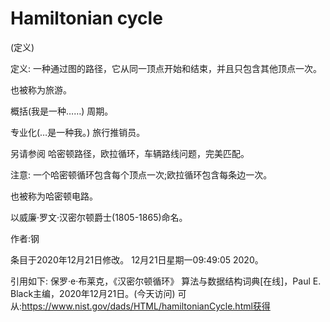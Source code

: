 # Hamiltonian cycle


(定义)



定义:
一种通过图的路径，它从同一顶点开始和结束，并且只包含其他顶点一次。



也被称为旅游。



概括(我是一种……)
周期。



专业化(…是一种我。)
旅行推销员。



另请参阅
哈密顿路径，欧拉循环，车辆路线问题，完美匹配。



注意:
一个哈密顿循环包含每个顶点一次;欧拉循环包含每条边一次。

也被称为哈密顿电路。

以威廉·罗文·汉密尔顿爵士(1805-1865)命名。


作者:钢







条目于2020年12月21日修改。
12月21日星期一09:49:05 2020。



引用如下:
保罗·e·布莱克，《汉密尔顿循环》
算法与数据结构词典[在线]，Paul E. Black主编，2020年12月21日。(今天访问)
可从:https://www.nist.gov/dads/HTML/hamiltonianCycle.html获得